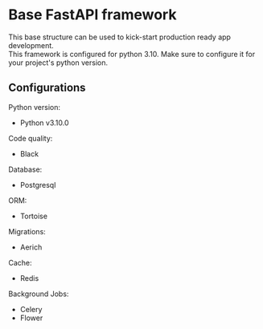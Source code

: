 # Base FastAPI framework

This base structure can be used to kick-start production ready app development.  
This framework is configured for python 3.10. Make sure to configure it for your 
project's python version.

## Configurations
Python version:
- Python v3.10.0

Code quality:
- Black

Database:
- Postgresql

ORM:
- Tortoise

Migrations:
- Aerich

Cache:
- Redis

Background Jobs:
- Celery
- Flower
